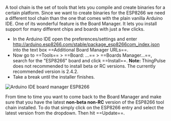 A tool chain is the set of tools that lets you compile and create binaries for a certain platform. Since we want to 
create binaries for the ESP8266 we need a different tool chain than the one that comes with the plain vanilla Arduino
 IDE. One of its wonderful feature is the Board Manager. It lets you install support for many different chips and 
 boards with just a few clicks.
 
 - In the Arduino IDE open the preferences/settings and enter http://arduino.esp8266.com/stable/package_esp8266com_index.json 
 into the text box ==Additional Board Manager URLs==.
 - Now go to ==Tools== > ==Board: ...== > ==Boards Manager...==, search for the "ESP8266" board and click ==Install==. **Note:** ThingPulse does not recommended to install beta or RC versions. The currently recommended version is 2.4.2.
 - Take a break until the installer finishes.

![Arduino IDE board manager ESP8266](/img/how-tos/Arduino-board-manager-ESP8266.png)

From time to time you want to come back to the Board Manager and make sure that you have the latest __non-beta non-RC__ version of the 
ESP8266 tool chain installed. To do that simply click on the ESP8266 entry and select the latest version from the 
dropdown. Then hit ==Update==.
